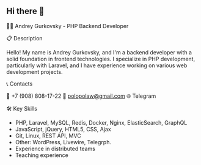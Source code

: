 ## Hi there 👋

👨‍💻 Andrey Gurkovsky - PHP Backend Developer


📋 Description

Hello! My name is Andrey Gurkovsky, and I'm a backend developer with a solid foundation in frontend technologies. I specialize in PHP development, particularly with Laravel, and I have experience working on various web development projects.


📞 Contacts

📱 +7 (908) 808-17-22
📧 polopolaw@gmail.com
🌐 Telegram

🛠️ Key Skills

- PHP, Laravel, MySQL, Redis, Docker, Nginx, ElasticSearch, GraphQL
- JavaScript, jQuery, HTML5, CSS, Ajax
- Git, Linux, REST API, MVC
- Other: WordPress, Livewire, Telegrph.
- Experience in distributed teams
- Teaching experience
